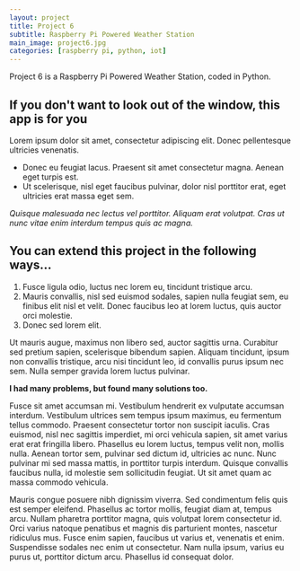 ```yaml
---
layout: project
title: Project 6
subtitle: Raspberry Pi Powered Weather Station
main_image: project6.jpg
categories: [raspberry pi, python, iot]
---
```

Project 6 is a Raspberry Pi Powered Weather Station, coded in Python.

## If you don't want to look out of the window, this app is for you

Lorem ipsum dolor sit amet, consectetur adipiscing elit. Donec pellentesque ultricies venenatis.

* Donec eu feugiat lacus. Praesent sit amet consectetur magna. Aenean eget turpis est.
* Ut scelerisque, nisl eget faucibus pulvinar, dolor nisl porttitor erat, eget ultricies erat massa eget sem.

*Quisque malesuada nec lectus vel porttitor. Aliquam erat volutpat. Cras ut nunc vitae enim interdum tempus quis ac magna.*

## You can extend this project in the following ways...

1. Fusce ligula odio, luctus nec lorem eu, tincidunt tristique arcu.
2. Mauris convallis, nisl sed euismod sodales, sapien nulla feugiat sem, eu finibus elit nisl et velit. Donec faucibus leo at lorem luctus, quis auctor orci molestie.
3. Donec sed lorem elit.

Ut mauris augue, maximus non libero sed, auctor sagittis urna. Curabitur sed pretium sapien, scelerisque bibendum sapien. Aliquam tincidunt, ipsum non convallis tristique, arcu nisi tincidunt leo, id convallis purus ipsum nec sem. Nulla semper gravida lorem luctus pulvinar.

**I had many problems, but found many solutions too.**

Fusce sit amet accumsan mi. Vestibulum hendrerit ex vulputate accumsan interdum. Vestibulum ultrices sem tempus ipsum maximus, eu fermentum tellus commodo. Praesent consectetur tortor non suscipit iaculis. Cras euismod, nisl nec sagittis imperdiet, mi orci vehicula sapien, sit amet varius erat erat fringilla libero. Phasellus eu lorem luctus, tempus velit non, mollis nulla. Aenean tortor sem, pulvinar sed dictum id, ultricies ac nunc. Nunc pulvinar mi sed massa mattis, in porttitor turpis interdum. Quisque convallis faucibus nulla, id molestie sem sollicitudin feugiat. Ut sit amet quam ac massa commodo vehicula.

Mauris congue posuere nibh dignissim viverra. Sed condimentum felis quis est semper eleifend. Phasellus ac tortor mollis, feugiat diam at, tempus arcu. Nullam pharetra porttitor magna, quis volutpat lorem consectetur id. Orci varius natoque penatibus et magnis dis parturient montes, nascetur ridiculus mus. Fusce enim sapien, faucibus ut varius et, venenatis et enim. Suspendisse sodales nec enim ut consectetur. Nam nulla ipsum, varius eu purus ut, porttitor dictum arcu. Phasellus id consequat dolor.